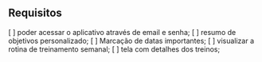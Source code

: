 ## Requisitos

[ ] poder acessar o aplicativo através de email e senha;
[ ] resumo de objetivos personalizado;
[ ] Marcação de datas importantes;
[ ] visualizar a rotina de treinamento semanal;
[ ] tela com detalhes dos treinos;
